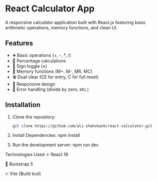 # React Calculator App

A responsive calculator application built with React.js featuring basic arithmetic operations, memory functions, and clean UI.

## Features

- ➕ Basic operations (+, -, \*, /)
- 🔢 Percentage calculations
- 🔄 Sign toggle (±)
- 🧮 Memory functions (M+, M-, MR, MC)
- 🗑️ Dual clear (CE for entry, C for full reset)
- 📱 Responsive design
- 🚫 Error handling (divide by zero, etc.)

## Installation

1. Clone the repository:
   ```bash
   git clone https://github.com/ali-shahshank/react-calculator.git
   ```
2. Install Dependencies:
   npm install

3. Run the development server:
   npm run dev

Technologies Used
⚛️ React 18

🎨 Bootstrap 5

🔥 Vite (Build tool)


